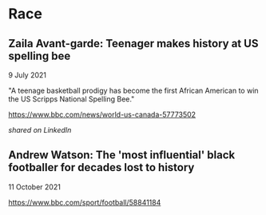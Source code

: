 # Race

## Zaila Avant-garde: Teenager makes history at US spelling bee

9 July 2021

"A teenage basketball prodigy has become the first African American to win the US Scripps National Spelling Bee."

https://www.bbc.com/news/world-us-canada-57773502

_shared on LinkedIn_

## Andrew Watson: The 'most influential' black footballer for decades lost to history

11 October 2021

https://www.bbc.com/sport/football/58841184
